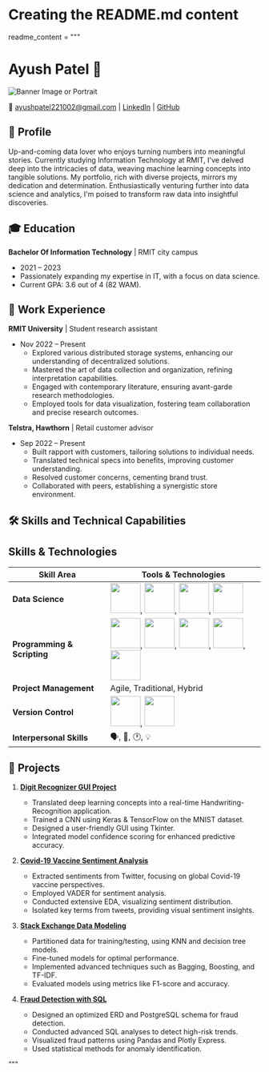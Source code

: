 # Creating the README.md content

readme_content = """
# Ayush Patel 👋

![Banner Image or Portrait](URL_TO_YOUR_IMAGE)

📧 [ayushpatel221002@gmail.com](mailto:ayushpatel221002@gmail.com) | [LinkedIn](https://linkedin.com/in/ayushkpatel) | [GitHub](https://github.com/ayushpatel2002)

## 📜 Profile

Up-and-coming data lover who enjoys turning numbers into meaningful stories. Currently studying Information Technology at RMIT, I've delved deep into the intricacies of data, weaving machine learning concepts into tangible solutions. My portfolio, rich with diverse projects, mirrors my dedication and determination. Enthusiastically venturing further into data science and analytics, I'm poised to transform raw data into insightful discoveries.

## 🎓 Education

**Bachelor Of Information Technology** | RMIT city campus
- 2021 – 2023
- Passionately expanding my expertise in IT, with a focus on data science.
- Current GPA: 3.6 out of 4 (82 WAM).

## 💼 Work Experience

**RMIT University** | Student research assistant
- Nov 2022 – Present
  - Explored various distributed storage systems, enhancing our understanding of decentralized solutions.
  - Mastered the art of data collection and organization, refining interpretation capabilities.
  - Engaged with contemporary literature, ensuring avant-garde research methodologies.
  - Employed tools for data visualization, fostering team collaboration and precise research outcomes.

**Telstra, Hawthorn** | Retail customer advisor
- Sep 2022 – Present
  - Built rapport with customers, tailoring solutions to individual needs.
  - Translated technical specs into benefits, improving customer understanding.
  - Resolved customer concerns, cementing brand trust.
  - Collaborated with peers, establishing a synergistic store environment.

## 🛠️ Skills and Technical Capabilities

## Skills & Technologies

| **Skill Area**           | **Tools & Technologies**                    |
|--------------------------|--------------------------------------------|
| **Data Science**         | <img src="[https://www.python.org/static/community_logos/python-logo.png](https://www.nicepng.com/png/detail/893-8937286_python-logo.png)" width="60">, <img src="https://www.r-project.org/logo/Rlogo.png" width="60">, <img src="https://www.mysql.com/common/logos/logo-mysql-170x115.png" width="60">, <img src="https://www.tableau.com/themes/custom/tableau_www/logo.png" width="60"> |
| **Programming & Scripting** | <img src="https://www.python.org/static/community_logos/python-logo.png" width="60">, <img src="https://www.oracle.com/a/ocom/img/hp11-intl-java-logo.jpg" width="60">, <img src="https://www.javascript.com/assets/images/site/icon_logo_512x512-9d4ba87f.png" width="60">, <img src="https://cdn.worldvectorlogo.com/logos/bash-1.svg" width="60">, <img src="https://docs.microsoft.com/en-us/powershell/images/generic-powershell.svg" width="60"> |
| **Project Management**   | Agile, Traditional, Hybrid                  |
| **Version Control**      | <img src="https://git-scm.com/images/logos/downloads/Git-Logo-2Color.png" width="60">, <img src="https://www.mercurial-scm.org/wiki/Logo?action=AttachFile&do=get&target=mercurial_logo_256.png" width="60"> |
| **Interpersonal Skills** | 🗣️, 🤝, 🕐, 💡                             |






## 📁 Projects

1. **[Digit Recognizer GUI Project](https://github.com/ayushpatel2002/Handwriting-Recognition)**
   - Translated deep learning concepts into a real-time Handwriting-Recognition application.
   - Trained a CNN using Keras & TensorFlow on the MNIST dataset.
   - Designed a user-friendly GUI using Tkinter.
   - Integrated model confidence scoring for enhanced predictive accuracy.

2. **[Covid-19 Vaccine Sentiment Analysis](https://github.com/ayushpatel2002/Covid19-SentimentsDataAnalysis)**
   - Extracted sentiments from Twitter, focusing on global Covid-19 vaccine perspectives.
   - Employed VADER for sentiment analysis.
   - Conducted extensive EDA, visualizing sentiment distribution.
   - Isolated key terms from tweets, providing visual sentiment insights.

3. **[Stack Exchange Data Modeling](https://github.com/ayushpatel2002/Stack-Exchange-Data-Modeling-with-Python-Scikit-learn-)**
   - Partitioned data for training/testing, using KNN and decision tree models.
   - Fine-tuned models for optimal performance.
   - Implemented advanced techniques such as Bagging, Boosting, and TF-IDF.
   - Evaluated models using metrics like F1-score and accuracy.

4. **[Fraud Detection with SQL](https://github.com/ayushpatel2002/FraudDetectionWithSQL)**
   - Designed an optimized ERD and PostgreSQL schema for fraud detection.
   - Conducted advanced SQL analyses to detect high-risk trends.
   - Visualized fraud patterns using Pandas and Plotly Express.
   - Used statistical methods for anomaly identification.

"""
